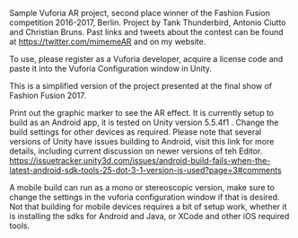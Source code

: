 Sample Vuforia AR project, second place winner of the Fashion Fusion competition 2016-2017, Berlin. Project by Tank Thunderbird, Antonio Ciutto and Christian Bruns. Past links and tweets about the contest can be found at https://twitter.com/mimemeAR and on my website.

To use, please register as a Vuforia developer, acquire a license code and paste it into the Vuforia Configuration window in Unity.

This is a simplified version of the project presented at the final show of Fashion Fusion 2017.

Print out the graphic marker to see the AR effect. It is currently setup to build as an Android app, it is tested on Unity version 5.5.4f1 . Change the build settings for other devices as required. Please note that several versions of Unity have issues building to Android, visit this link for more details, including current discussion on newer versions of teh Editor. https://issuetracker.unity3d.com/issues/android-build-fails-when-the-latest-android-sdk-tools-25-dot-3-1-version-is-used?page=3#comments

A mobile  build can run as a mono or stereoscopic version, make sure to change the settings in the vuforia configuration window if that is desired. Not that building for mobile devices requires a bit of setup work, whether it is installing the sdks for Android and Java, or XCode and other iOS required tools.
